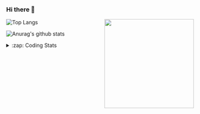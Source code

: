 ### Hi there 👋

<!--
**tao8687/tao8687** is a ✨ _special_ ✨ repository because its `README.md` (this file) appears on your GitHub profile.

Here are some ideas to get you started:

- 🔭 I’m currently working on ...
- 🌱 I’m currently learning ...
- 👯 I’m looking to collaborate on ...
- 🤔 I’m looking for help with ...
- 💬 Ask me about ...
- 📫 How to reach me: ...
- 😄 Pronouns: ...
- ⚡ Fun fact: ...
-->

<img align='right' src="https://media.giphy.com/media/M9gbBd9nbDrOTu1Mqx/giphy.gif" width="240">

  
![Top Langs](https://github-readme-stats.vercel.app/api/top-langs/?username=tao8687&layout=compact&title_color=23238E&text_color=A67D3D)

![Anurag's github stats](https://github-readme-stats.vercel.app/api?username=tao8687&show_icons=true&&text_color=A67D3D&title_color=23238E&show_icons=false&count_private=true&hide=stars)

<details>
  <summary>:zap: Coding Stats</summary>
  <br>
    
<!--START_SECTION:waka-->

```txt
From: 11 December 2024 - To: 18 December 2024

C++                12 hrs 22 mins  █████████████▒░░░░░░░░░░░   52.93 %
Lua                4 hrs 33 mins   █████░░░░░░░░░░░░░░░░░░░░   19.47 %
Other              1 hr 53 mins    ██░░░░░░░░░░░░░░░░░░░░░░░   08.08 %
Python             1 hr 46 mins    ██░░░░░░░░░░░░░░░░░░░░░░░   07.59 %
CMake              50 mins         █░░░░░░░░░░░░░░░░░░░░░░░░   03.59 %
```

<!--END_SECTION:waka-->
</details>
